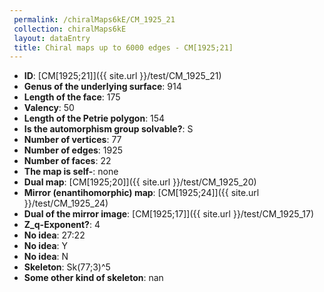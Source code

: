 ```yaml
--- 
 permalink: /chiralMaps6kE/CM_1925_21 
 collection: chiralMaps6kE
 layout: dataEntry
 title: Chiral maps up to 6000 edges - CM[1925;21]
---
```


- **ID**: [CM[1925;21]]({{ site.url }}/test/CM_1925_21)
- **Genus of the underlying surface**: 914
- **Length of the face**: 175
- **Valency**: 50
- **Length of the Petrie polygon**: 154
- **Is the automorphism group solvable?**: S
- **Number of vertices**: 77
- **Number of edges**: 1925
- **Number of faces**: 22
- **The map is self-**: none
- **Dual map**: [CM[1925;20]]({{ site.url }}/test/CM_1925_20)
- **Mirror (enantihomorphic) map**: [CM[1925;24]]({{ site.url }}/test/CM_1925_24)
- **Dual of the mirror image**: [CM[1925;17]]({{ site.url }}/test/CM_1925_17)
- **Z_q-Exponent?**: 4
- **No idea**:  27:22
- **No idea**: Y
- **No idea**: N
- **Skeleton**: Sk(77;3)^5
- **Some other kind of skeleton**: nan
